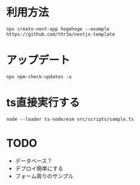 # 利用方法

```
npx create-next-app hogehoge --example https://github.com/thr3a/nextjs-template
```

# アップデート

```
npx npm-check-updates -u
```

# ts直接実行する

```
node --loader ts-node/esm src/scripts/sample.ts
```


# TODO

- データベース？
- デプロイ簡単にする
- フォーム周りのサンプル
